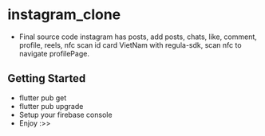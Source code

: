 # instagram_clone

- Final source code instagram has posts, add posts, chats, like, comment, profile, reels, nfc scan id card VietNam with regula-sdk, scan nfc to navigate profilePage.

## Getting Started

- flutter pub get
- flutter pub upgrade
- Setup your firebase console
- Enjoy :>>
